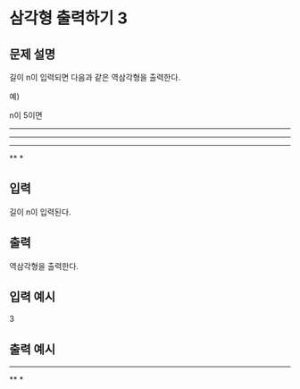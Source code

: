 # 삼각형 출력하기 3
## 문제 설명      
길이 n이 입력되면 다음과 같은 역삼각형을 출력한다.

예)

n이 5이면

*****
 ****
  ***
   **
    *
## 입력
길이 n이 입력된다.

## 출력
역삼각형을 출력한다.

## 입력 예시   
3

## 출력 예시
***
 **
  *
